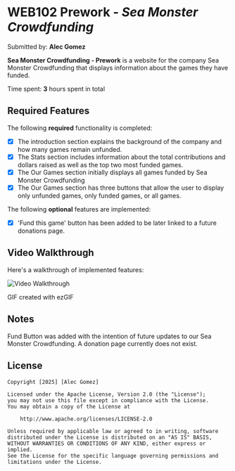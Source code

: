 # WEB102 Prework - *Sea Monster Crowdfunding*

Submitted by: **Alec Gomez**

**Sea Monster Crowdfunding - Prework** is a website for the company Sea Monster Crowdfunding that displays information about the games they have funded.

Time spent: **3** hours spent in total

## Required Features

The following **required** functionality is completed:

* [x] The introduction section explains the background of the company and how many games remain unfunded.
* [x] The Stats section includes information about the total contributions and dollars raised as well as the top two most funded games.
* [x] The Our Games section initially displays all games funded by Sea Monster Crowdfunding
* [x] The Our Games section has three buttons that allow the user to display only unfunded games, only funded games, or all games.

The following **optional** features are implemented:

* [x] 'Fund this game' button has been added to be later linked to a future donations page.

## Video Walkthrough

Here's a walkthrough of implemented features:

<img src='assets/SeaMonsterGIF.gif' title='Video Walkthrough' width='' alt='Video Walkthrough' />

<!-- Replace this with whatever GIF tool you used! -->
GIF created with ezGIF  
<!-- Recommended tools:
[Kap](https://getkap.co/) for macOS
[ScreenToGif](https://www.screentogif.com/) for Windows
[peek](https://github.com/phw/peek) for Linux. -->

## Notes

Fund Button was added with the intention of future updates to our Sea Monster Crowdfunding. A donation page currently does not exist. 

## License

    Copyright [2025] [Alec Gomez]

    Licensed under the Apache License, Version 2.0 (the "License");
    you may not use this file except in compliance with the License.
    You may obtain a copy of the License at

        http://www.apache.org/licenses/LICENSE-2.0

    Unless required by applicable law or agreed to in writing, software
    distributed under the License is distributed on an "AS IS" BASIS,
    WITHOUT WARRANTIES OR CONDITIONS OF ANY KIND, either express or implied.
    See the License for the specific language governing permissions and
    limitations under the License.
